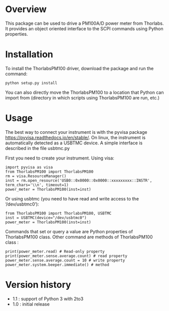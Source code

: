 Overview
========

This package can be used to drive a PM100A/D power meter from Thorlabs. It provides an object oriented interface to the SCPI commands using Python properties.

Installation
============

To install the ThorlabsPM100 driver, download the package and run the command:

    python setup.py install

You can also directly move the ThorlabsPM100 to a location that Python can import from (directory in which scripts using ThorlabsPM100 are run, etc.)

Usage
=====

The best way to connect your instrument is with the pyvisa package <https://pyvisa.readthedocs.io/en/stable/>. On linux, the instrument is automatically detected as a USBTMC device. A simple interface is described in the file usbtmc.py

First you need to create your instrument. Using visa:

    import pyvisa as visa
    from ThorlabsPM100 import ThorlabsPM100
    rm = visa.ResourceManager()
    inst = rm.open_resource('USB0::0x0000::0x0000::xxxxxxxxx::INSTR', term_chars='\\n', timeout=1)
    power_meter = ThorlabsPM100(inst=inst)

Or using usbtmc (you need to have read and write access to the ‘/dev/usbtmc0’):

    from ThorlabsPM100 import ThorlabsPM100, USBTMC
    inst = USBTMC(device="/dev/usbtmc0")
    power_meter = ThorlabsPM100(inst=inst)

Commands that set or query a value are Python properties of ThorlabsPM100 class. Other command are methods of ThorlabsPM100 class :

    print(power_meter.read) # Read-only property
    print(power_meter.sense.average.count) # read property
    power_meter.sense.average.count = 10 # write property
    power_meter.system.beeper.immediate() # method

Version history
===============

-   1.1 : support of Python 3 with 2to3
-   1.0 : initial release

